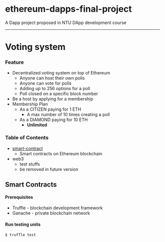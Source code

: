 # ethereum-dapps-final-project
A Dapp project proposed in NTU DApp development course

----
# Voting system
### Feature
* Decentralized voting system on top of Ethereum
  * Anyone can host their own polls
  * Anyone can vote for polls
  * Adding up to 256 options for a poll
  * Poll closed on a specific block number
* Be a host by applying for a membership
* Membership Plan
  * As a CITIZEN paying for 1 ETH
    * A max number of 10 times creating a poll
  * As a DIAMOND paying for 10 ETH
    * **Unlimited**

### Table of Contents
* [smart-contract](#smart-contracts)
  * Smart contracts on Ethereum blockchain
* web3
  * test stuffs
  * be removed in future version


Smart Contracts
--------------------
#### Prerequisites
* Truffle - blockchain development framework
* Ganache - private blockchain network

#### Run testing units
```shell
$ truffle test
```